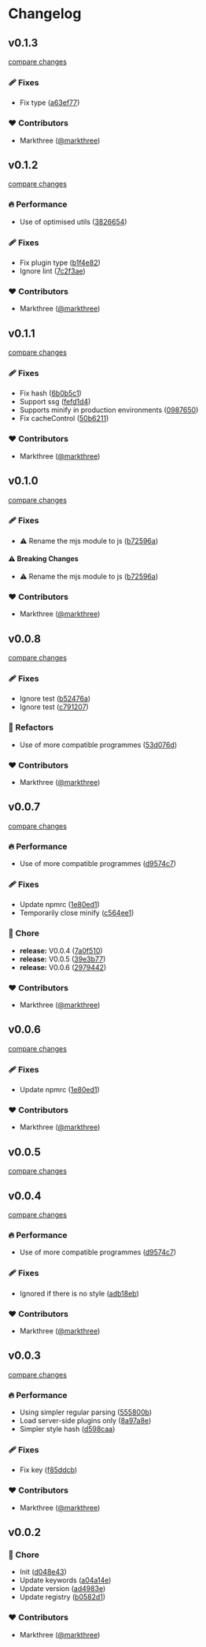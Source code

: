 # Changelog


## v0.1.3

[compare changes](https://github.com/markthree/nuxt-style-extractor/compare/v0.1.2...v0.1.3)

### 🩹 Fixes

- Fix type ([a63ef77](https://github.com/markthree/nuxt-style-extractor/commit/a63ef77))

### ❤️ Contributors

- Markthree ([@markthree](http://github.com/markthree))

## v0.1.2

[compare changes](https://github.com/markthree/nuxt-style-extractor/compare/v0.1.1...v0.1.2)

### 🔥 Performance

- Use of optimised utils ([3826654](https://github.com/markthree/nuxt-style-extractor/commit/3826654))

### 🩹 Fixes

- Fix plugin type ([b1f4e82](https://github.com/markthree/nuxt-style-extractor/commit/b1f4e82))
- Ignore lint ([7c2f3ae](https://github.com/markthree/nuxt-style-extractor/commit/7c2f3ae))

### ❤️ Contributors

- Markthree ([@markthree](http://github.com/markthree))

## v0.1.1

[compare changes](https://github.com/markthree/nuxt-style-extractor/compare/v0.1.0...v0.1.1)

### 🩹 Fixes

- Fix hash ([6b0b5c1](https://github.com/markthree/nuxt-style-extractor/commit/6b0b5c1))
- Support ssg ([fefd1d4](https://github.com/markthree/nuxt-style-extractor/commit/fefd1d4))
- Supports minify in production environments ([0987650](https://github.com/markthree/nuxt-style-extractor/commit/0987650))
- Fix cacheControl ([50b6211](https://github.com/markthree/nuxt-style-extractor/commit/50b6211))

### ❤️ Contributors

- Markthree ([@markthree](http://github.com/markthree))

## v0.1.0

[compare changes](https://github.com/markthree/nuxt-style-extractor/compare/v0.0.8...v0.1.0)

### 🩹 Fixes

- ⚠️  Rename the mjs module to js ([b72596a](https://github.com/markthree/nuxt-style-extractor/commit/b72596a))

#### ⚠️ Breaking Changes

- ⚠️  Rename the mjs module to js ([b72596a](https://github.com/markthree/nuxt-style-extractor/commit/b72596a))

### ❤️ Contributors

- Markthree ([@markthree](http://github.com/markthree))

## v0.0.8

[compare changes](https://github.com/markthree/nuxt-style-extractor/compare/v0.0.7...v0.0.8)

### 🩹 Fixes

- Ignore test ([b52476a](https://github.com/markthree/nuxt-style-extractor/commit/b52476a))
- Ignore test ([c791207](https://github.com/markthree/nuxt-style-extractor/commit/c791207))

### 💅 Refactors

- Use of more compatible programmes ([53d076d](https://github.com/markthree/nuxt-style-extractor/commit/53d076d))

### ❤️ Contributors

- Markthree ([@markthree](http://github.com/markthree))

## v0.0.7

[compare changes](https://github.com/markthree/nuxt-style-extractor/compare/v0.0.4...v0.0.7)

### 🔥 Performance

- Use of more compatible programmes ([d9574c7](https://github.com/markthree/nuxt-style-extractor/commit/d9574c7))

### 🩹 Fixes

- Update npmrc ([1e80ed1](https://github.com/markthree/nuxt-style-extractor/commit/1e80ed1))
- Temporarily close minify ([c564ee1](https://github.com/markthree/nuxt-style-extractor/commit/c564ee1))

### 🏡 Chore

- **release:** V0.0.4 ([7a0f510](https://github.com/markthree/nuxt-style-extractor/commit/7a0f510))
- **release:** V0.0.5 ([39e3b77](https://github.com/markthree/nuxt-style-extractor/commit/39e3b77))
- **release:** V0.0.6 ([2979442](https://github.com/markthree/nuxt-style-extractor/commit/2979442))

### ❤️ Contributors

- Markthree ([@markthree](http://github.com/markthree))

## v0.0.6

[compare changes](https://github.com/markthree/nuxt-style-extractor/compare/v0.0.5...v0.0.6)

### 🩹 Fixes

- Update npmrc ([1e80ed1](https://github.com/markthree/nuxt-style-extractor/commit/1e80ed1))

### ❤️ Contributors

- Markthree ([@markthree](http://github.com/markthree))

## v0.0.5

[compare changes](https://github.com/markthree/nuxt-style-extractor/compare/v0.0.4...v0.0.5)

## v0.0.4

[compare changes](https://github.com/markthree/nuxt-style-extractor/compare/v0.0.3...v0.0.4)

### 🔥 Performance

- Use of more compatible programmes ([d9574c7](https://github.com/markthree/nuxt-style-extractor/commit/d9574c7))

### 🩹 Fixes

- Ignored if there is no style ([adb18eb](https://github.com/markthree/nuxt-style-extractor/commit/adb18eb))

### ❤️ Contributors

- Markthree ([@markthree](http://github.com/markthree))

## v0.0.3

[compare changes](https://github.com/markthree/nuxt-style-extractor/compare/v0.0.2...v0.0.3)

### 🔥 Performance

- Using simpler regular parsing ([555800b](https://github.com/markthree/nuxt-style-extractor/commit/555800b))
- Load server-side plugins only ([8a97a8e](https://github.com/markthree/nuxt-style-extractor/commit/8a97a8e))
- Simpler style hash ([d598caa](https://github.com/markthree/nuxt-style-extractor/commit/d598caa))

### 🩹 Fixes

- Fix key ([f85ddcb](https://github.com/markthree/nuxt-style-extractor/commit/f85ddcb))

### ❤️ Contributors

- Markthree ([@markthree](http://github.com/markthree))

## v0.0.2


### 🏡 Chore

- Init ([d048e43](https://github.com/markthree/nuxt-style-extractor/commit/d048e43))
- Update keywords ([a04a14e](https://github.com/markthree/nuxt-style-extractor/commit/a04a14e))
- Update version ([ad4983e](https://github.com/markthree/nuxt-style-extractor/commit/ad4983e))
- Update registry ([b0582d1](https://github.com/markthree/nuxt-style-extractor/commit/b0582d1))

### ❤️ Contributors

- Markthree ([@markthree](http://github.com/markthree))

